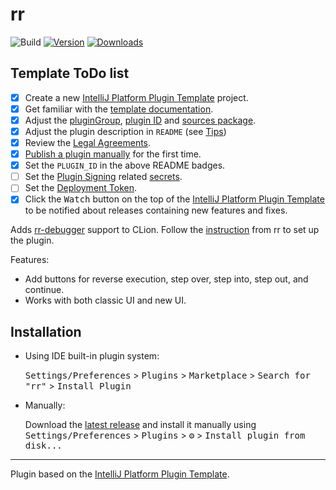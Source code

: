 # rr

![Build](https://github.com/zerolfx/rr/workflows/Build/badge.svg)
[![Version](https://img.shields.io/jetbrains/plugin/v/21572.svg)](https://plugins.jetbrains.com/plugin/21572)
[![Downloads](https://img.shields.io/jetbrains/plugin/d/21572.svg)](https://plugins.jetbrains.com/plugin/21572)

## Template ToDo list
- [x] Create a new [IntelliJ Platform Plugin Template][template] project.
- [X] Get familiar with the [template documentation][template].
- [X] Adjust the [pluginGroup](./gradle.properties), [plugin ID](./src/main/resources/META-INF/plugin.xml) and [sources package](./src/main/kotlin).
- [X] Adjust the plugin description in `README` (see [Tips][docs:plugin-description])
- [X] Review the [Legal Agreements](https://plugins.jetbrains.com/docs/marketplace/legal-agreements.html?from=IJPluginTemplate).
- [x] [Publish a plugin manually](https://plugins.jetbrains.com/docs/intellij/publishing-plugin.html?from=IJPluginTemplate) for the first time.
- [X] Set the `PLUGIN_ID` in the above README badges.
- [ ] Set the [Plugin Signing](https://plugins.jetbrains.com/docs/intellij/plugin-signing.html?from=IJPluginTemplate) related [secrets](https://github.com/JetBrains/intellij-platform-plugin-template#environment-variables).
- [ ] Set the [Deployment Token](https://plugins.jetbrains.com/docs/marketplace/plugin-upload.html?from=IJPluginTemplate).
- [x] Click the <kbd>Watch</kbd> button on the top of the [IntelliJ Platform Plugin Template][template] to be notified about releases containing new features and fixes.

<!-- Plugin description -->
Adds [rr-debugger](https://rr-project.org/) support to CLion. 
Follow the [instruction](https://github.com/rr-debugger/rr/wiki/Using-rr-in-an-IDE#setting-up-clion) from rr to set up the plugin.

Features:
- Add buttons for reverse execution, step over, step into, step out, and continue.
- Works with both classic UI and new UI.
<!-- Plugin description end -->

## Installation

- Using IDE built-in plugin system:
  
  <kbd>Settings/Preferences</kbd> > <kbd>Plugins</kbd> > <kbd>Marketplace</kbd> > <kbd>Search for "rr"</kbd> >
  <kbd>Install Plugin</kbd>
  
- Manually:

  Download the [latest release](https://github.com/zerolfx/rr/releases/latest) and install it manually using
  <kbd>Settings/Preferences</kbd> > <kbd>Plugins</kbd> > <kbd>⚙️</kbd> > <kbd>Install plugin from disk...</kbd>


---
Plugin based on the [IntelliJ Platform Plugin Template][template].

[template]: https://github.com/JetBrains/intellij-platform-plugin-template
[docs:plugin-description]: https://plugins.jetbrains.com/docs/intellij/plugin-user-experience.html#plugin-description-and-presentation